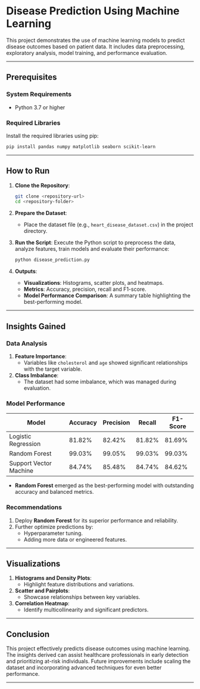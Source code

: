 
# Disease Prediction Using Machine Learning

This project demonstrates the use of machine learning models to predict disease outcomes based on patient data. It includes data preprocessing, exploratory analysis, model training, and performance evaluation.

---

## Prerequisites

### System Requirements
- Python 3.7 or higher

### Required Libraries
Install the required libraries using pip:
```bash
pip install pandas numpy matplotlib seaborn scikit-learn
```

---

## How to Run

1. **Clone the Repository**:
   ```bash
   git clone <repository-url>
   cd <repository-folder>
   ```

2. **Prepare the Dataset**:
   - Place the dataset file (e.g., `heart_disease_dataset.csv`) in the project directory.

3. **Run the Script**:
   Execute the Python script to preprocess the data, analyze features, train models and evaluate their performance:
   ```bash
   python disease_prediction.py
   ```

4. **Outputs**:
   - **Visualizations**: Histograms, scatter plots, and heatmaps.
   - **Metrics**: Accuracy, precision, recall and F1-score.
   - **Model Performance Comparison**: A summary table highlighting the best-performing model.

---

## Insights Gained

### Data Analysis
1. **Feature Importance**:
   - Variables like `cholesterol` and `age` showed significant relationships with the target variable.
2. **Class Imbalance**:
   - The dataset had some imbalance, which was managed during evaluation.

### Model Performance
| Model                 | Accuracy | Precision | Recall | F1-Score |
|-----------------------|----------|-----------|--------|----------|
| Logistic Regression   | 81.82%  | 82.42%    | 81.82% | 81.69%   |
| Random Forest         | 99.03%  | 99.05%    | 99.03% | 99.03%   |
| Support Vector Machine| 84.74%  | 85.48%    | 84.74% | 84.62%   |

- **Random Forest** emerged as the best-performing model with outstanding accuracy and balanced metrics.

### Recommendations
1. Deploy **Random Forest** for its superior performance and reliability.
2. Further optimize predictions by:
   - Hyperparameter tuning.
   - Adding more data or engineered features.

---

## Visualizations
1. **Histograms and Density Plots**:
   - Highlight feature distributions and variations.
2. **Scatter and Pairplots**:
   - Showcase relationships between key variables.
3. **Correlation Heatmap**:
   - Identify multicollinearity and significant predictors.

---

## Conclusion

This project effectively predicts disease outcomes using machine learning. The insights derived can assist healthcare professionals in early detection and prioritizing at-risk individuals. Future improvements include scaling the dataset and incorporating advanced techniques for even better performance.

---
